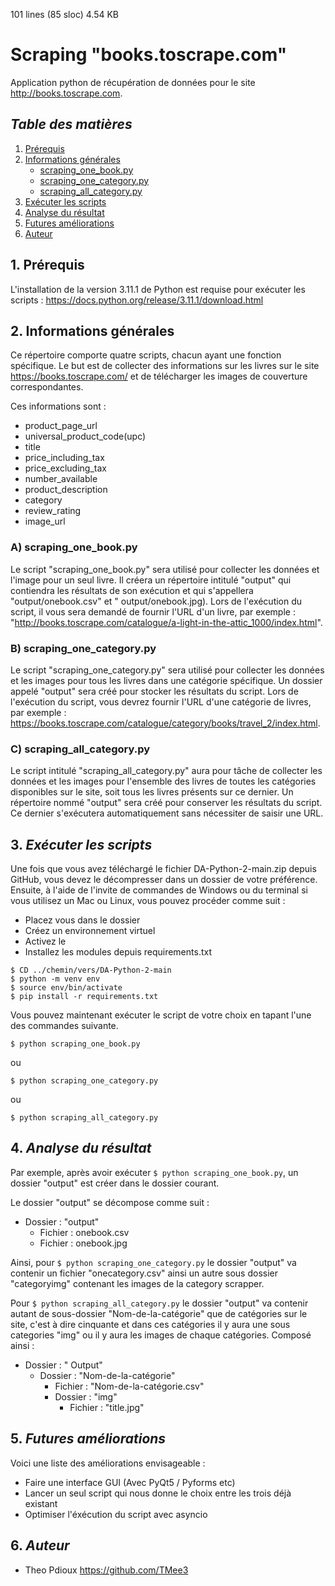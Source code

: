101 lines (85 sloc)  4.54 KB

# Scraping "books.toscrape.com"
Application python de récupération de données pour le site http://books.toscrape.com.

## *Table des matières*
1. [Prérequis](#1-prérequis)
2. [Informations générales](#2-informations-générales)
   - [scraping_one_book.py](#a-scraping_one_bookpy)
   - [scraping_one_category.py](#b-scraping_one_categorypy)
   - [scraping_all_category.py](#c-scraping_all_categorypy)
3. [Exécuter les scripts](#3-exécuter-les-scripts)
4. [Analyse du résultat](#4-analyse-du-résultat)
5. [Futures améliorations](#5-futures-améliorations)
6. [Auteur](#6-auteur)

## 1. Prérequis
L'installation de la version 3.11.1 de Python est requise pour exécuter les scripts : 
https://docs.python.org/release/3.11.1/download.html

## 2. Informations générales
Ce répertoire comporte quatre scripts, chacun ayant une fonction spécifique. 
Le but est de collecter des informations sur les livres sur le site https://books.toscrape.com/ et de télécharger les images de couverture correspondantes.

  Ces informations sont : 
- product_page_url 
- universal_product_code(upc)
- title
- price_including_tax
- price_excluding_tax
- number_available
- product_description
- category
- review_rating
- image_url

### A) scraping_one_book.py
Le script "scraping_one_book.py" sera utilisé pour collecter les données et l'image pour un seul livre. 
Il créera un répertoire intitulé "output" qui contiendra les résultats de son exécution et qui s'appellera "output/onebook.csv" et " output/onebook.jpg). 
Lors de l'exécution du script, il vous sera demandé de fournir l'URL d'un livre, par exemple : "http://books.toscrape.com/catalogue/a-light-in-the-attic_1000/index.html".

### B) scraping_one_category.py
Le script "scraping_one_category.py" sera utilisé pour collecter les données et les images pour tous les livres dans une catégorie spécifique.
Un dossier appelé "output" sera créé pour stocker les résultats du script.
Lors de l'exécution du script, vous devrez fournir l'URL d'une catégorie de livres, par exemple : https://books.toscrape.com/catalogue/category/books/travel_2/index.html.

### C) scraping_all_category.py
Le script intitulé "scraping_all_category.py" aura pour tâche de collecter les données et les images pour l'ensemble des livres de toutes les catégories disponibles sur le site, soit tous les livres présents sur ce dernier. 
Un répertoire nommé "output" sera créé pour conserver les résultats du script.
Ce dernier s'exécutera automatiquement sans nécessiter de saisir une URL.

## 3. *Exécuter les scripts*
Une fois que vous avez téléchargé le fichier DA-Python-2-main.zip depuis GitHub, vous devez le décompresser dans un dossier de votre préférence. Ensuite, à l'aide de l'invite de commandes de Windows ou du terminal si vous utilisez un Mac ou Linux, vous pouvez procéder comme suit :

- Placez vous dans le dossier  
- Créez un environnement virtuel  
- Activez le  
- Installez les modules depuis requirements.txt
```
$ CD ../chemin/vers/DA-Python-2-main
$ python -m venv env
$ source env/bin/activate
$ pip install -r requirements.txt

```
Vous pouvez maintenant exécuter le script de votre choix en tapant l'une des commandes suivante.
```
$ python scraping_one_book.py
```
ou
```
$ python scraping_one_category.py
```
ou
```
$ python scraping_all_category.py
```

## 4. *Analyse du résultat*
Par exemple, après avoir exécuter ```$ python scraping_one_book.py```, un dossier "output" est créer dans le dossier courant.  

Le dossier "output" se décompose comme suit :
- Dossier : "output"
   - Fichier : onebook.csv
   - Fichier : onebook.jpg
   


Ainsi, pour ```$ python scraping_one_category.py``` le dossier "output" va contenir un fichier "onecategory.csv" ainsi un autre sous dossier "categoryimg" contenant les images de la category scrapper.

Pour ```$ python scraping_all_category.py``` le dossier "output" va contenir autant de sous-dossier "Nom-de-la-catégorie" que de catégories sur le site, c'est à dire cinquante et dans ces catégories il y aura une sous categories "img" ou il y aura les images de chaque catégories. Composé ainsi : 
   - Dossier : " Output"
      - Dossier : "Nom-de-la-catégorie"
         - Fichier : "Nom-de-la-catégorie.csv"
          - Dossier : "img"
            - Fichier : "title.jpg"

## 5. *Futures améliorations*
Voici une liste des améliorations envisageable :
- Faire une interface GUI (Avec PyQt5 / Pyforms etc)
- Lancer un seul script qui nous donne le choix entre les trois déjà existant
- Optimiser l'éxécution du script avec asyncio

## 6. *Auteur*
- Theo Pdioux https://github.com/TMee3